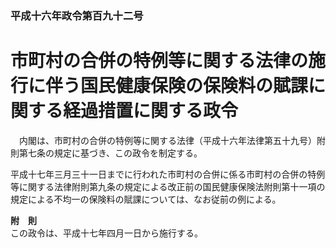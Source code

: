 ### 平成十六年政令第百九十二号  
# 市町村の合併の特例等に関する法律の施行に伴う国民健康保険の保険料の賦課に関する経過措置に関する政令  
　内閣は、市町村の合併の特例等に関する法律（平成十六年法律第五十九号）附則第七条の規定に基づき、この政令を制定する。  
  
平成十七年三月三十一日までに行われた市町村の合併に係る市町村の合併の特例等に関する法律附則第九条の規定による改正前の国民健康保険法附則第十一項の規定による不均一の保険料の賦課については、なお従前の例による。  
  
**附　則**  
この政令は、平成十七年四月一日から施行する。  
  
